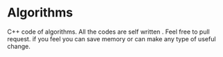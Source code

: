 # Algorithms
C++ code of algorithms.
All the codes are self written .
Feel free to pull request.
if you feel you can save memory or can make any type of useful change.
